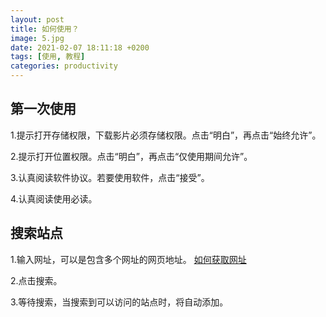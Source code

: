 ```yaml
---
layout: post
title: 如何使用？
image: 5.jpg
date: 2021-02-07 18:11:18 +0200
tags: [使用, 教程]
categories: productivity
---
```

## 第一次使用

1.提示打开存储权限，下载影片必须存储权限。点击“明白”，再点击“始终允许”。

2.提示打开位置权限。点击“明白”，再点击“仅使用期间允许”。

3.认真阅读软件协议。若要使用软件，点击“接受”。

4.认真阅读使用必读。

## 搜索站点

1.输入网址，可以是包含多个网址的网页地址。
[如何获取网址](2018-02-07-how-to-be-productive.markdown)

2.点击搜索。

3.等待搜索，当搜索到可以访问的站点时，将自动添加。
